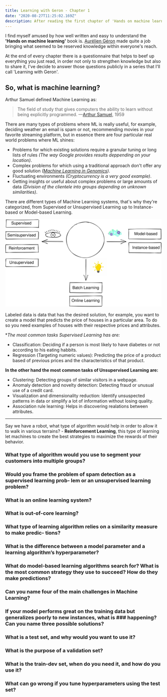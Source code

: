 ```yaml
---
title: Learning with Geron - Chapter 1
date: "2020-08-27T11:25:02.169Z"
description: After reading the first chapter of 'Hands on machine learning'
---
```


I find myself amused by how well written and easy to understand the **'Hands on machine learning'** book is. [Aurélien Géron](https://www.linkedin.com/in/aurelien-geron/) made quite a job bringing what seemed to be reserved knowledge within everyone's reach.

At the end of every chapter there is a questionnaire that helps to beef up everything you just read, in order not only to strengthen knowledge but also to share it, I've decide to answer those questions publicly in a series that I'll call 'Learning with Geron'.

## So, what is machine learning?

Arthur Samuel defined Machine Learning as:

> The field of study that gives computers the ability to learn without being explicitly programmed. —[Arthur Samuel](https://history-computer.com/ModernComputer/thinkers/Samuel.html), 1959

There are many types of problems where ML is really useful, for example, deciding weather an email is spam or not, recommending movies in your favorite streaming platform, but in essence there are four particular real world problems where ML shines:

- Problems for which existing solutions require a granular tuning or long lists of rules _(The way Google provides results deppending on your location)_.
- Complex problems for which using a traditional approach don't offer any good solution _([Machine Learning in Genomics](https://emerj.com/ai-sector-overviews/machine-learning-in-genomics-applications/))_.
- Fluctuating environments _(Cryptocurrency is a very good example)_.
- Getting insights or useful about complex problems or large amounts of data _(Division of the clientele into groups depending on unknown similarities)_.

There are different types of Machine Learning systems, that's why they're categorized, from Supervised or Unsupervised Learning up to Instance-based or Model-based Learning.

![Machine Learning Categories](./ML.svg)

Labeled data is data that has the desired solution, for example, you want to create a model that predicts the price of houses in a particular area. To do so you need examples of houses with their respective prices and attributes.

\*_The most common tasks Supervised Learning has are:_

- Classification: Deciding if a person is most likely to have diabetes or not according to his eating habbits.
- Regression (Targeting numeric values): Predicting the price of a product based of previous prices and the characteristics of that product.

**In the other hand the most common tasks of Unsupervised Learning are:**

- Clustering: Detecting groups of similar visitors in a webpage.
- Anomaly detection and novelty detection: Detecting fraud or unusual use of a credit card.
- Visualization and dimensionality reduction: Identify unsuspected patterns in data or simplify a lot of information without losing quality.
- Association rule learning: Helps in discovering realations between attributes.

---

Say we have a robot, what type of algorithm would help in order to allow it to walk in various terrains? - **Reinforcement Learning**, this type of learning let machines to create the best strategies to maximize the rewards of their behavior.

### What type of algorithm would you use to segment your customers into multiple groups?

### Would you frame the problem of spam detection as a supervised learning prob‐ lem or an unsupervised learning problem?

### What is an online learning system?

### What is out-of-core learning?

### What type of learning algorithm relies on a similarity measure to make predic‐ tions?

### What is the difference between a model parameter and a learning algorithm’s hyperparameter?

### What do model-based learning algorithms search for? What is the most common strategy they use to succeed? How do they make predictions?

### Can you name four of the main challenges in Machine Learning?

### If your model performs great on the training data but generalizes poorly to new instances, what is ### happening? Can you name three possible solutions?

### What is a test set, and why would you want to use it?

### What is the purpose of a validation set?

### What is the train-dev set, when do you need it, and how do you use it?

### What can go wrong if you tune hyperparameters using the test set?
